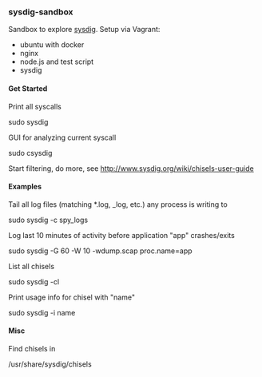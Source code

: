 ### sysdig-sandbox
Sandbox to explore [sysdig](http://www.sysdig.org). Setup via Vagrant:

 - ubuntu with docker
 - nginx
 - node.js and test script
 - sysdig

#### Get Started
Print all syscalls

  sudo sysdig

GUI for analyzing current syscall

  sudo csysdig

Start filtering, do more, see http://www.sysdig.org/wiki/chisels-user-guide

#### Examples
Tail all log files (matching *.log, _log, etc.) any process is writing to

  sudo sysdig -c spy_logs
 
Log last 10 minutes of activity before application "app" crashes/exits

  sudo sysdig -G 60 -W 10 -wdump.scap proc.name=app

List all chisels

  sudo sysdig -cl

Print usage info for chisel with "name"

  sudo sysdig -i name

#### Misc
Find chisels in 

  /usr/share/sysdig/chisels
